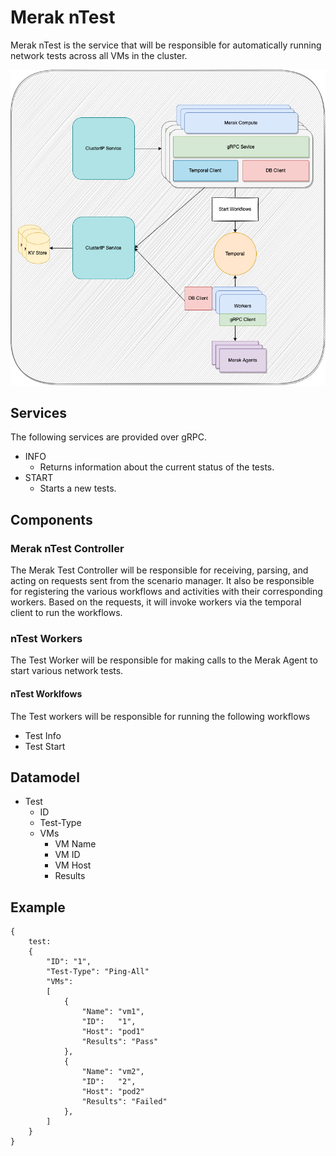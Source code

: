 # Merak nTest

Merak nTest is the service that will be responsible for automatically running network tests across all VMs in the cluster.

![merak test design diagram](../images/merak_compute_design_diagram.png)

## Services

The following services are provided over gRPC.

- INFO
  - Returns information about the current status of the tests.
- START
  - Starts a new tests.

## Components


### Merak nTest Controller

The Merak Test Controller will be responsible for receiving, parsing, and acting on requests sent from the scenario manager. It also be responsible for registering the various
workflows and activities with their corresponding workers.
Based on the requests, it will invoke workers via the temporal client to run the workflows.

### nTest Workers

The Test Worker will be responsible for making calls to the Merak Agent to start various network tests.

#### nTest Worklfows

The Test workers will be responsible for running the following workflows

- Test Info
- Test Start

## Datamodel

- Test
  - ID
  - Test-Type
  - VMs
    - VM Name
    - VM ID
    - VM Host
    - Results

## Example
```
{
    test:
    {
        "ID": "1",
        "Test-Type": "Ping-All"
        "VMs":
        [
            {
                "Name": "vm1",
                "ID":   "1",
                "Host": "pod1"
                "Results": "Pass"
            },
            {
                "Name": "vm2",
                "ID":   "2",
                "Host": "pod2"
                "Results": "Failed"
            },
        ]
    }
}
```